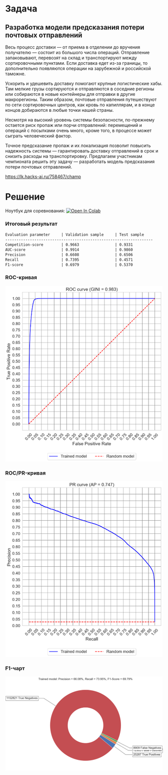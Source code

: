 # Задача

## Разработка модели предсказания потери почтовых отправлений

Весь процесс доставки — от приема в отделении до вручения получателю — состоит из большого числа операций. Отправление запаковывают, перевозят на склад и транспортируют между сортировочными пунктами. Если доставка едет из-за границы, то дополнительно появляются операции на зарубежной и российской таможне.

Ускорить и удешевить доставку помогают крупные логистические хабы. Там мелкие грузы сортируются и отправляются в соседние регионы или собираются в новые контейнеры для отправки в другие макрорегионы. Таким образом, почтовые отправления путешествуют по сети сортировочных центров, как кровь по капиллярам, и в конце концов добираются в любые точки нашей страны.

Несмотря на высокий уровень системы безопасности, по-прежнему остается риск пропаж или порчи отправлений: перемещений и операций с посылками очень много, кроме того, в процессе может сыграть человеческий фактор.

Точное предсказание пропаж и их локализация позволит повысить надежность системы — гарантировать доставку отправлений в срок и снизить расходы на транспортировку. Предлагаем участникам чемпионата решить эту задачу — разработать модель предсказания потери почтовых отправлений.

https://lk.hacks-ai.ru/758467/champ


# Решение

Ноутбук для соревнования: [![Open In Colab](https://colab.research.google.com/assets/colab-badge.svg)](https://colab.research.google.com/github/DmitriyKhodykin/PochtaRF_Competition/blob/main/main.ipynb)

### Итоговый результат

```
Evaluation parameter     | Validation sample     | Test sample
------------------------------------------------------------------
Competition-score        | 0.9663                | 0.9331
AUC-score                | 0.9914                | 0.9860
Precision                | 0.6608                | 0.6506
Recall                   | 0.7395                | 0.4571
F1-score                 | 0.6979                | 0.5370
```

### ROC-кривая

![](./Out/Rep/valid_roc_curve.png)

### ROC/PR-кривая

![](./Out/Rep/valid_pr_curve.png)

### F1-чарт

![](./Out/Rep/valid_pie_f1_metric.png)

